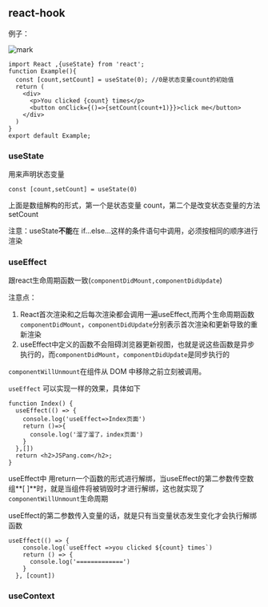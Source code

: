## react-hook

例子：

![mark](http://images.91miandan.top/blog/20200828/tPxdldvRiAHc.jpg?imageslim)

````react
import React ,{useState} from 'react';
function Example(){
  const [count,setCount] = useState(0); //0是状态变量count的初始值
  return (
    <div>
      <p>You clicked {count} times</p>
      <button onClick={()=>{setCount(count+1)}}>click me</button>
    </div> 
  )
}
export default Example;
````

### useState

用来声明状态变量

````react
const [count,setCount] = useState(0)
````

上面是数组解构的形式，第一个是状态变量 count，第二个是改变状态变量的方法 setCount

注意：useState**不能**在 if...else...这样的条件语句中调用，必须按相同的顺序进行渲染



### useEffect

跟react生命周期函数一致(``componentDidMount,componentDidUpdate``)

注意点：

1. React首次渲染和之后每次渲染都会调用一遍useEffect,而两个生命周期函数``componentDidMount``，``componentDidUpdate``分别表示首次渲染和更新导致的重新渲染
2. useEffect中定义的函数不会阻碍浏览器更新视图，也就是说这些函数是异步执行的，而``componentDidMount``，``componentDidUpdate``是同步执行的

 

``componentWillUnmount``在组件从 DOM 中移除之前立刻被调用。

``useEffect`` 可以实现一样的效果，具体如下

````react
function Index() {
  useEffect(() => {
    console.log('useEffect=>Index页面')
    return ()=>{
      console.log('溜了溜了，index页面')
    }
  },[])
  return <h2>JSPang.com</h2>;
}
````

useEffect中  用return一个函数的形式进行解绑，当useEffect的第二参数传空数组**[ ]**时，就是当组件将被销毁时才进行解绑，这也就实现了``componentWillUnmount``生命周期

useEffect的第二参数传入变量的话，就是只有当变量状态发生变化才会执行解绑函数

````react
useEffect(() => {
    console.log(`useEffect =>you clicked ${count} times`)
    return () => {
      console.log('=============')
    }
  }, [count])
````

### useContext


